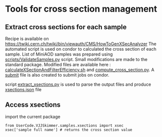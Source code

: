 # Tools for cross section management

## Extract cross sections for each sample

Recipe is available on https://twiki.cern.ch/twiki/bin/viewauth/CMS/HowToGenXSecAnalyzer
The automated script is used on condor to calculated the cross section of each sample. 
List of MiniAOD samples was prepared using [scripts/ValidateSamples.py](scripts/ValidateSamples.py) script.
Small modifications are made to the standard package. Modified files are available here : [calculateXSectionAndFilterEfficiency.sh](calculateXSectionAndFilterEfficiency.sh) and [compute_cross_section.py](compute_cross_section.py). 
A [submit](submit) file is also created to submit jobs on condor. 

script [extract_xsections.py](extract_xsections.py) is used to parse the output files and produce [xsections.json](xsections.json) file


## Access xsections

import the current package

```
from UserCode.VJJSkimmer.samples.xsections import xsec
xsec['sample full name'] # returns the cross section value
```
